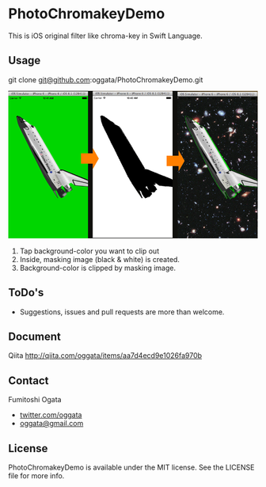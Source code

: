 # PhotoChromakeyDemo

This is iOS original filter like chroma-key in Swift Language.

## Usage

git clone git@github.com:oggata/PhotoChromakeyDemo.git

![sample](chromakey_sample.png)
1. Tap background-color you want to clip out
2. Inside, masking image (black & white) is created. 
3. Background-color is clipped by masking image.

## ToDo's

- Suggestions, issues and pull requests are more than welcome.

## Document
Qiita
http://qiita.com/oggata/items/aa7d4ecd9e1026fa970b

## Contact

Fumitoshi Ogata
- [twitter.com/oggata](http://twitter.com/oggata)
- oggata@gmail.com

## License
PhotoChromakeyDemo is available under the MIT license. 
See the LICENSE file for more info.